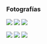 
### Fotografías

<a href="fotos-oscar/38.jpg"><img class="contenido-imagen" src="fotos-oscar/38-previa.jpg"></a>
<a href="fotos-oscar/39.jpg"><img class="contenido-imagen" src="fotos-oscar/39-previa.jpg"></a>
<a href="fotos-oscar/40.jpg"><img class="contenido-imagen" src="fotos-oscar/40-previa.jpg"></a>

<a href="fotos-oscar/41.jpg"><img class="contenido-imagen" src="fotos-oscar/41-previa.jpg"></a>
<a href="fotos-oscar/42.jpg"><img class="contenido-imagen" src="fotos-oscar/42-previa.jpg"></a>
<a href="fotos-oscar/43.jpg"><img class="contenido-imagen" src="fotos-oscar/43-previa.jpg"></a>
